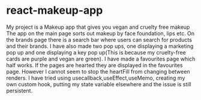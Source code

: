 # react-makeup-app
My project is a Makeup app that gives you vegan and cruelty free makeup
The app on the main page sorts out makeup by face foundation, lips etc.
On the brands page there is a search bar where users can search for products and their brands. 
I have also made two pop ups, one displaying a marketing pop up and one displaying a key pop up(This is because my cruelty-free cards are purple and vegan are green). 
I have made a favourites page which half works. 
If the pages are hearted they are displayed in the favourites page. 
However I cannot seem to stop the heartFill from changing between renders. 
I have tried using usecallback,useEffect,useMemo, creating my own custom hook, putting my state variable elsewhere and the issue is still persistent.
